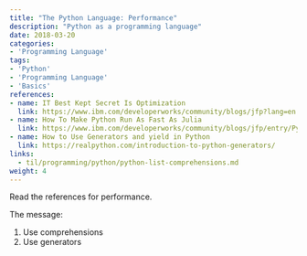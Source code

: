 ```yaml
---
title: "The Python Language: Performance"
description: "Python as a programming language"
date: 2018-03-20
categories:
- 'Programming Language'
tags:
- 'Python'
- 'Programming Language'
- 'Basics'
references:
- name: IT Best Kept Secret Is Optimization
  link: https://www.ibm.com/developerworks/community/blogs/jfp?lang=en
- name: How To Make Python Run As Fast As Julia
  link: https://www.ibm.com/developerworks/community/blogs/jfp/entry/Python_Meets_Julia_Micro_Performance?lang=en
- name: How to Use Generators and yield in Python
  link: https://realpython.com/introduction-to-python-generators/
links:
  - til/programming/python/python-list-comprehensions.md
weight: 4
---
```


Read the references for performance.


The message:
1. Use comprehensions
2. Use generators